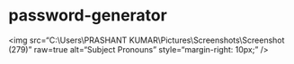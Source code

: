 # password-generator
<img
src=“C:\Users\PRASHANT KUMAR\Pictures\Screenshots\Screenshot (279)”
raw=true
alt=“Subject Pronouns”
style=“margin-right: 10px;”
/>
